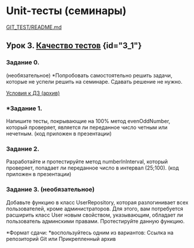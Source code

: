 # Unit-тесты (семинары)

[GIT_TEST/README.md](README.md)

## Урок 3. [Качество тестов](README.md)  {id="3_1"}

### Задание 0. 
(необязательное) *Попробовать самостоятельно решить задачи, которые не успели решить на семинаре. Сдавать 
решение не нужно.

[Условия к ДЗ (архив)](https://drive.google.com/file/d/1QmWJhtmsGPcv53XZqzZXXH69WfIJ-oBh/view?usp=drive_link)

### *Задание 1.

Напишите тесты, покрывающие на 100% метод evenOddNumber, который проверяет, является ли переданное число четным или 
нечетным. (код приложен в презентации)

### Задание 2.

Разработайте и протестируйте метод numberInInterval, который проверяет, попадает ли переданное число в интервал 
(25;100). (код приложен в презентации)

### Задание 3. (необязательное)

Добавьте функцию в класс UserRepository, которая разлогинивает всех пользователей, кроме администраторов. Для этого, 
вам потребуется расширить класс User новым свойством, указывающим, обладает ли пользователь админскими правами. 
Протестируйте данную функцию.

*Формат сдачи: *воспользуйтесь одним из вариантов: Ссылка на репозиторий Git или Прикрепленный архив
